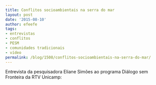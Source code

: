 ```yaml
---
title: Conflitos socioambientais na serra do mar
layout: post
date: '2015-08-10'
author: efeefe
tags:
- entrevistas
- conflitos
- PESM
- comunidades tradicionais
- vídeo
permalink: /blog/1508/conflitos-socioambientais-na-serra-do-mar/
---
```


Entrevista da pesquisadora Eliane Simões ao programa Diálogo sem Fronteira da RTV Unicamp: